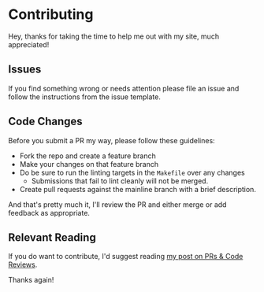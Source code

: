 # Contributing

Hey, thanks for taking the time to help me out with my site, much appreciated!

## Issues

If you find something wrong or needs attention please file an issue and follow
the instructions from the issue template.

## Code Changes

Before you submit a PR my way, please follow these guidelines:

* Fork the repo and create a feature branch
* Make your changes on that feature branch
* Do be sure to run the linting targets in the `Makefile` over any changes
  * Submissions that fail to lint cleanly will not be merged.
* Create pull requests against the mainline branch with a brief description.

And that's pretty much it, I'll review the PR and either merge or add feedback
as appropriate.

## Relevant Reading

If you do want to contribute, I'd suggest reading [my post on PRs & Code Reviews](https://www.codependentcodr.com/pull-requests-code-review.html).

Thanks again!

